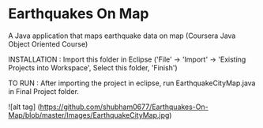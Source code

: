 # Earthquakes On Map
A Java application that maps earthquake data on map (Coursera Java Object Oriented Course)

INSTALLATION :
Import this folder in Eclipse ('File' -> 'Import' -> 'Existing Projects into
Workspace', Select this folder, 'Finish')

TO RUN : 
After importing the project in eclipse, run EarthquakeCityMap.java in Final Project folder.

![alt tag] (https://github.com/shubham0677/Earthquakes-On-Map/blob/master/Images/EarthquakeCityMap.jpg)



